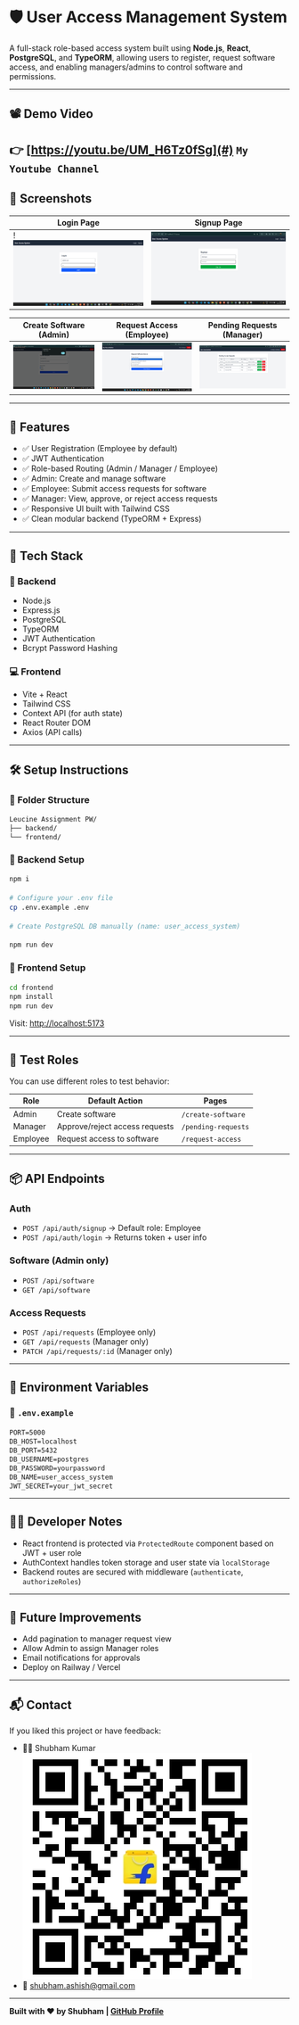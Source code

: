 # 🛡️ User Access Management System

A full-stack role-based access system built using **Node.js**, **React**, **PostgreSQL**, and **TypeORM**, allowing users to register, request software access, and enabling managers/admins to control software and permissions.

---

## 📽️ Demo Video

👉 [https://youtu.be/UM_H6Tz0fSg](#) 
`My Youtube Channel`
---

## 📸 Screenshots

| Login Page                      | Signup Page                       |
| ------------------------------- | --------------------------------- |
| !![Login](/src/Images/image-1.png) | ![Signup](/src/Images/image-3.png) |

| Create Software (Admin)                    | Request Access (Employee)                  | Pending Requests (Manager)                   |
| ------------------------------------------ | ------------------------------------------ | -------------------------------------------- |
| ![Create Software](/src/Images/image.png) | ![Request Access](/src/Images/image-2.png)| ![Manager](/src/Images/image-4.png) |

---

## 🧠 Features

* ✅ User Registration (Employee by default)
* ✅ JWT Authentication
* ✅ Role-based Routing (Admin / Manager / Employee)
* ✅ Admin: Create and manage software
* ✅ Employee: Submit access requests for software
* ✅ Manager: View, approve, or reject access requests
* ✅ Responsive UI built with Tailwind CSS
* ✅ Clean modular backend (TypeORM + Express)

---

## 🚀 Tech Stack

### 🔧 Backend

* Node.js
* Express.js
* PostgreSQL
* TypeORM
* JWT Authentication
* Bcrypt Password Hashing

### 💻 Frontend

* Vite + React
* Tailwind CSS
* Context API (for auth state)
* React Router DOM
* Axios (API calls)

---

## 🛠️ Setup Instructions

### 📂 Folder Structure

```
Leucine Assignment PW/
├── backend/
└── frontend/
```

### 🔧 Backend Setup

```bash
npm i

# Configure your .env file
cp .env.example .env

# Create PostgreSQL DB manually (name: user_access_system)

npm run dev
```

### 🧪 Frontend Setup

```bash
cd frontend
npm install
npm run dev
```

Visit: [http://localhost:5173](http://localhost:5173)

---

## 🧪 Test Roles

You can use different roles to test behavior:

| Role     | Default Action                 | Pages               |
| -------- | ------------------------------ | ------------------- |
| Admin    | Create software                | `/create-software`  |
| Manager  | Approve/reject access requests | `/pending-requests` |
| Employee | Request access to software     | `/request-access`   |

---

## 📦 API Endpoints

### Auth

* `POST /api/auth/signup` → Default role: Employee
* `POST /api/auth/login` → Returns token + user info

### Software (Admin only)

* `POST /api/software`
* `GET /api/software`

### Access Requests

* `POST /api/requests` (Employee only)
* `GET /api/requests` (Manager only)
* `PATCH /api/requests/:id` (Manager only)

---

## 📂 Environment Variables

### 📁 `.env.example`

```
PORT=5000
DB_HOST=localhost
DB_PORT=5432
DB_USERNAME=postgres
DB_PASSWORD=yourpassword
DB_NAME=user_access_system
JWT_SECRET=your_jwt_secret
```

---

## 👨‍💻 Developer Notes

* React frontend is protected via `ProtectedRoute` component based on JWT + user role
* AuthContext handles token storage and user state via `localStorage`
* Backend routes are secured with middleware (`authenticate`, `authorizeRoles`)

---

## 📌 Future Improvements

* Add pagination to manager request view
* Allow Admin to assign Manager roles
* Email notifications for approvals
* Deploy on Railway / Vercel

---

## 📬 Contact

If you liked this project or have feedback:

* 🧑‍💻 Shubham Kumar ![UPI](/src/Images/qr.jpg)
* 📧 [shubham.ashish@gmail.com](mailto:shubham.ashish@gmail.com)

---

**Built with ❤️ by Shubham | [GitHub Profile](#)**
